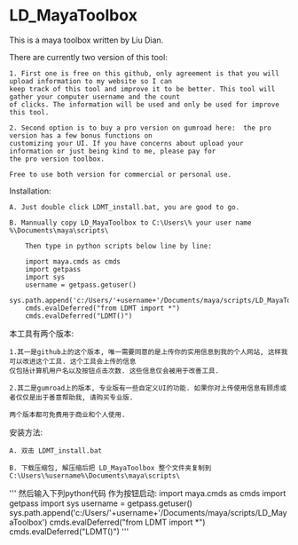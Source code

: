 # LD_MayaToolbox
This is a maya toolbox written by Liu Dian.

There are currently two version of this tool:
    
    1. First one is free on this github, only agreement is that you will upload information to my website so I can
    keep track of this tool and improve it to be better. This tool will gather your computer username and the count
    of clicks. The information will be used and only be used for improve this tool. 

    2. Second option is to buy a pro version on gumroad here:  the pro version has a few bonus functions on 
    customizing your UI. If you have concerns about upload your information or just being kind to me, please pay for 
    the pro version toolbox. 

    Free to use both version for commercial or personal use.

Installation:
    
    A. Just double click LDMT_install.bat, you are good to go.

    B. Mannually copy LD_MayaToolbox to C:\Users\% your user name %\Documents\maya\scripts\

        Then type in python scripts below line by line:

        import maya.cmds as cmds 
        import getpass
        import sys
        username = getpass.getuser()
        sys.path.append('c:/Users/'+username+'/Documents/maya/scripts/LD_MayaToolbox')
        cmds.evalDeferred("from LDMT import *")
        cmds.evalDeferred("LDMT()") 
        
本工具有两个版本:
    
    1.其一是github上的这个版本, 唯一需要同意的是上传你的实用信息到我的个人网站, 这样我可以改进这个工具. 这个工具会上传的信息
    仅包括计算机用户名以及按钮点击次数. 这些信息仅会被用于改善工具.

    2.其二是gumroad上的版本, 专业版有一些自定义UI的功能. 如果你对上传使用信息有顾虑或者仅仅是出于善意帮助我, 请购买专业版.

    两个版本都可免费用于商业和个人使用.

安装方法:

    A. 双击 LDMT_install.bat 

    B. 下载压缩包, 解压缩后把 LD_MayaToolbox 整个文件夹复制到 C:\Users\%username%\Documents\maya\scripts\
'''
        然后输入下列python代码 作为按钮启动:
        import maya.cmds as cmds 
        import getpass
        import sys
        username = getpass.getuser()
        sys.path.append('c:/Users/'+username+'/Documents/maya/scripts/LD_MayaToolbox')
        cmds.evalDeferred("from LDMT import *")
        cmds.evalDeferred("LDMT()") '''
